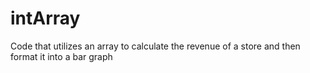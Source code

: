 # intArray
Code that utilizes an array to calculate the revenue of a store and then format it into a bar graph
